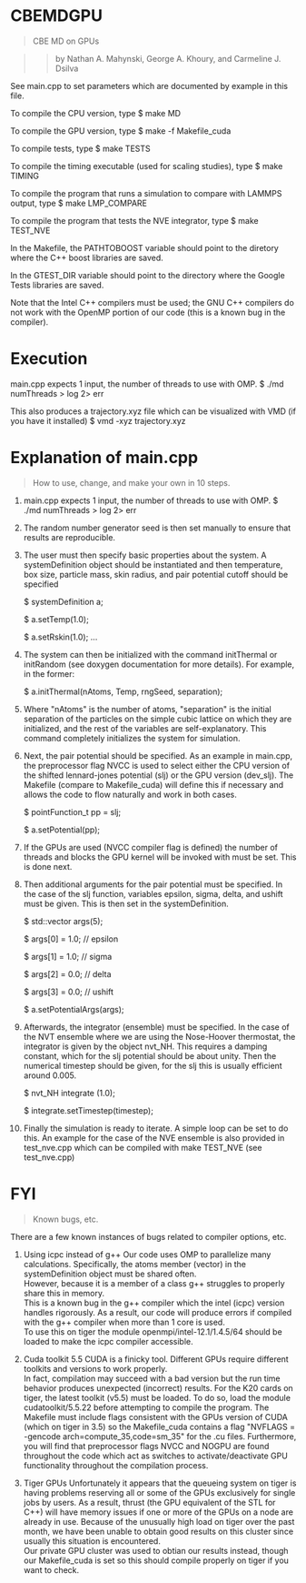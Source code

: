 CBEMDGPU
========

> CBE MD on GPUs

>> by Nathan A. Mahynski, George A. Khoury, and Carmeline J. Dsilva

See main.cpp to set parameters which are documented by example in this file.

To compile the CPU version, type 
$ make MD

To compile the GPU version, type
$ make -f Makefile_cuda

To compile tests, type
$ make TESTS

To compile the timing executable (used for scaling studies), type
$ make TIMING

To compile the program that runs a simulation to compare with LAMMPS output, type
$ make LMP_COMPARE

To compile the program that tests the NVE integrator, type
$ make TEST_NVE

In the Makefile, the PATHTOBOOST variable should point to the diretory where the C++ boost libraries are saved.

In the GTEST_DIR variable should point to the directory where the Google Tests libraries are saved.

Note that the Intel C++ compilers must be used; the GNU C++ compilers do not work with the OpenMP portion of our code (this is a known bug in the compiler).


Execution
====
main.cpp expects 1 input, the number of threads to use with OMP.
$ ./md numThreads > log 2> err

This also produces a trajectory.xyz file which can be visualized with VMD (if you have it installed)
$ vmd -xyz trajectory.xyz

Explanation of main.cpp
====
> How to use, change, and make your own in 10 steps.

1. main.cpp expects 1 input, the number of threads to use with OMP.
$ ./md numThreads > log 2> err

2. The random number generator seed is then set manually to ensure that results are reproducible.

3. The user must then specify basic properties about the system.  A systemDefinition object should be instantiated and then temperature, box size, particle mass, skin radius, and pair potential cutoff should be specified 
    
    $ systemDefinition a;
    
    $ a.setTemp(1.0); 
    
    $ a.setRskin(1.0); ...

4. The system can then be initialized with the command initThermal or initRandom (see doxygen documentation for more details).  For example, in the former:

    $ a.initThermal(nAtoms, Temp, rngSeed, separation);

5. Where "nAtoms" is the number of atoms, "separation" is the initial separation of the particles on the simple cubic lattice on which they are initialized, and the rest of the variables are self-explanatory.  This command completely initializes the system for simulation.

6. Next, the pair potential should be specified.  As an example in main.cpp, the preprocessor flag NVCC is used to select either the CPU version of the shifted lennard-jones potential (slj) or the GPU version (dev_slj).  The Makefile (compare to Makefile_cuda) will define this if necessary and allows the code to flow naturally and work in both cases.
    
    $ pointFunction_t pp = slj;
    
   $ a.setPotential(pp);

7. If the GPUs are used (NVCC compiler flag is defined) the number of threads and blocks the GPU kernel will be invoked with must be set.  This is done next.

8. Then additional arguments for the pair potential must be specified.  In the case of the slj function, variables epsilon, sigma, delta, and ushift must be given.  This is then set in the systemDefinition.

    $ std::vector <float> args(5);
    
    $ args[0] = 1.0; // epsilon
    
    $ args[1] = 1.0; // sigma
    
    $ args[2] = 0.0; // delta 
    
    $ args[3] = 0.0; // ushift
    
    $ a.setPotentialArgs(args);

9. Afterwards, the integrator (ensemble) must be specified. In the case of the NVT ensemble where we are using the Nose-Hoover thermostat, the integrator is given by the object nvt_NH.  This requires a damping constant, which for the slj potential should be about unity.  Then the numerical timestep should be given, for the slj this is usually efficient around 0.005.

    $ nvt_NH integrate (1.0);
    
    $ integrate.setTimestep(timestep);

10. Finally the simulation is ready to iterate.  A simple loop can be set to do this. An example for the case of the NVE ensemble is also provided in test_nve.cpp which can be compiled with make TEST_NVE (see test_nve.cpp)


FYI
====

> Known bugs, etc.


There are a few known instances of bugs related to compiler options, etc.

1. Using icpc instead of g++
	Our code uses OMP to parallelize many calculations.  Specifically, the atoms member (vector) in the systemDefinition object must be shared often.  
	However, because it is a member of a class g++ struggles to properly share this in memory.  
	This is a known bug in the g++ compiler which the intel (icpc) version handles rigorously. 
	As a result, our code will produce errors if compiled with the g++ compiler when more than 1 core is used.  
	To use this on tiger the module openmpi/intel-12.1/1.4.5/64 should be loaded to make the icpc compiler accessible.

2. Cuda toolkit 5.5
	CUDA is a finicky tool.  Different GPUs require different toolkits and versions to work properly.  
	In fact, compilation may succeed with a bad version but the run time behavior produces unexpected (incorrect) results.
	For the K20 cards on tiger, the latest toolkit (v5.5) must be loaded.
	To do so, load the module cudatoolkit/5.5.22 before attempting to compile the program.
	The Makefile must include flags consistent with the GPUs version of CUDA (which on tiger in 3.5) so the Makefile_cuda contains a flag "NVFLAGS = -gencode arch=compute_35,code=sm_35"  for the .cu files. 
	Furthermore, you will find that preprocessor flags NVCC and NOGPU are found throughout the code which act as switches to activate/deactivate GPU functionality throughout the compilation process.

3. Tiger GPUs
	Unfortunately it appears that the queueing system on tiger is having problems reserving all or some of the GPUs exclusively for single jobs by users.
	As a result, thrust (the GPU equivalent of the STL for C++) will have memory issues if one or more of the GPUs on a node are already in use.
	Because of the unusually high load on tiger over the past month, we have been unable to obtain good results on this cluster since usually this situation is encountered.  
	Our private GPU cluster was used to obtian our results instead, though our Makefile_cuda is set so this should compile properly on tiger if you want to check.
